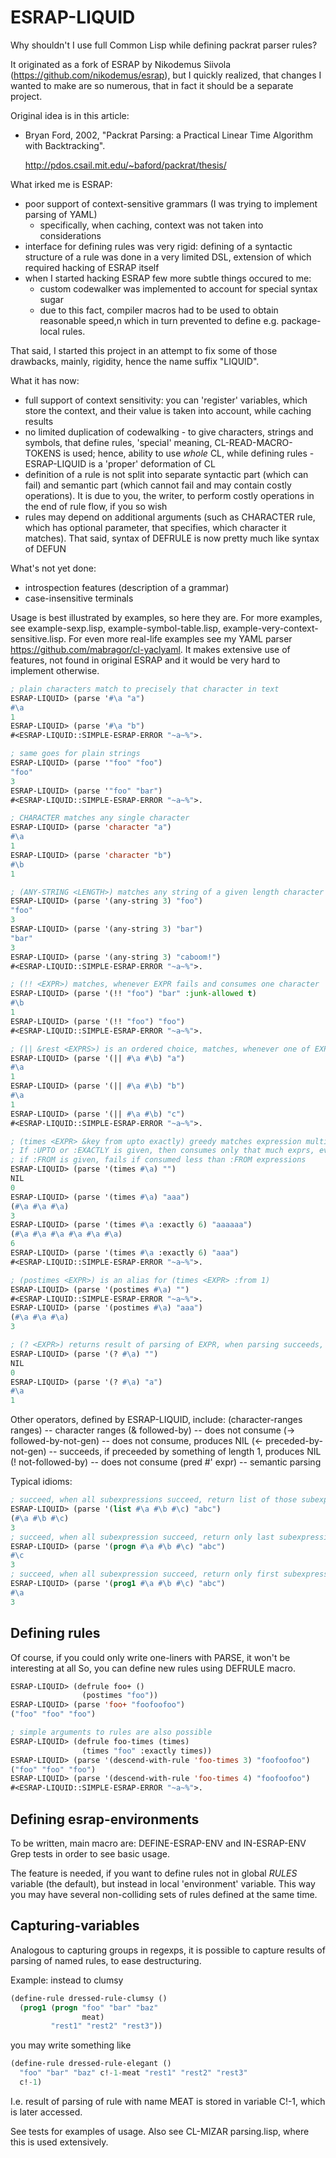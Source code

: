 ESRAP-LIQUID
============

Why shouldn't I use full Common Lisp while defining packrat parser rules?

It originated as a fork of ESRAP by Nikodemus Siivola (https://github.com/nikodemus/esrap),
but I quickly realized, that changes I wanted to make are so numerous, that in fact
it should be a separate project.

Original idea is in this article:

  * Bryan Ford, 2002, "Packrat Parsing: a Practical Linear Time
    Algorithm with Backtracking".

    http://pdos.csail.mit.edu/~baford/packrat/thesis/

What irked me is ESRAP:
  - poor support of context-sensitive grammars (I was trying to implement parsing of YAML)
    - specifically, when caching, context was not taken into considerations
  - interface for defining rules was very rigid: defining of a syntactic structure of a rule
    was done in a very limited DSL, extension of which required hacking of ESRAP itself
  - when I started hacking ESRAP few more subtle things occured to me:
    - custom codewalker was implemented to account for special syntax sugar
    - due to this fact, compiler macros had to be used to obtain reasonable speed,n
      which in turn prevented to define e.g. package-local rules.

That said, I started this project in an attempt to fix some of those drawbacks,
mainly, rigidity, hence the name suffix "LIQUID".

What it has now:
  - full support of context sensitivity: you can 'register' variables, which store the context,
    and their value is taken into account, while caching results
  - no limited duplication of codewalking - to give characters, strings and symbols, that define rules,
    'special' meaning, CL-READ-MACRO-TOKENS is used;
    hence, ability to use *whole* CL, while defining rules - ESRAP-LIQUID is a 'proper' deformation of CL
  - definition of a rule is not split into separate syntactic part (which can fail) and semantic part
    (which cannot fail and may contain costly operations).
    It is due to you, the writer, to perform costly operations in the end of rule flow, if you so wish
  - rules may depend on additional arguments (such as CHARACTER rule, which has optional parameter,
    that specifies, which character it matches).
    That said, syntax of DEFRULE is now pretty much like syntax of DEFUN

What's not yet done:
  - introspection features (description of a grammar)
  - case-insensitive terminals

Usage is best illustrated by examples, so here they are. For more examples,
see example-sexp.lisp, example-symbol-table.lisp, example-very-context-sensitive.lisp.
For even more real-life examples see my YAML parser https://github.com/mabragor/cl-yaclyaml.
It makes extensive use of features, not found in original ESRAP and it would be very hard to
implement otherwise.

```lisp
; plain characters match to precisely that character in text
ESRAP-LIQUID> (parse '#\a "a")
#\a
1
ESRAP-LIQUID> (parse '#\a "b")
#<ESRAP-LIQUID::SIMPLE-ESRAP-ERROR "~a~%">.
```

```lisp
; same goes for plain strings
ESRAP-LIQUID> (parse '"foo" "foo")
"foo"
3
ESRAP-LIQUID> (parse '"foo" "bar")
#<ESRAP-LIQUID::SIMPLE-ESRAP-ERROR "~a~%">.
```

```lisp
; CHARACTER matches any single character
ESRAP-LIQUID> (parse 'character "a")
#\a
1
ESRAP-LIQUID> (parse 'character "b")
#\b
1
```

```lisp
; (ANY-STRING <LENGTH>) matches any string of a given length character
ESRAP-LIQUID> (parse '(any-string 3) "foo")
"foo"
3
ESRAP-LIQUID> (parse '(any-string 3) "bar")
"bar"
3
ESRAP-LIQUID> (parse '(any-string 3) "caboom!")
#<ESRAP-LIQUID::SIMPLE-ESRAP-ERROR "~a~%">.
```

```lisp
; (!! <EXPR>) matches, whenever EXPR fails and consumes one character
ESRAP-LIQUID> (parse '(!! "foo") "bar" :junk-allowed t)
#\b
1
ESRAP-LIQUID> (parse '(!! "foo") "foo")
#<ESRAP-LIQUID::SIMPLE-ESRAP-ERROR "~a~%">.
```

```lisp
; (|| &rest <EXPRS>) is an ordered choice, matches, whenever one of EXPRS succeeds, and outputs it
ESRAP-LIQUID> (parse '(|| #\a #\b) "a")
#\a
1
ESRAP-LIQUID> (parse '(|| #\a #\b) "b")
#\a
1
ESRAP-LIQUID> (parse '(|| #\a #\b) "c")
#<ESRAP-LIQUID::SIMPLE-ESRAP-ERROR "~a~%">.
```

```lisp
; (times <EXPR> &key from upto exactly) greedy matches expression multiple times, returns values as a list.
; If :UPTO or :EXACTLY is given, then consumes only that much exprs, even if there are more
; if :FROM is given, fails if consumed less than :FROM expressions
ESRAP-LIQUID> (parse '(times #\a) "")
NIL
0
ESRAP-LIQUID> (parse '(times #\a) "aaa")
(#\a #\a #\a)
3
ESRAP-LIQUID> (parse '(times #\a :exactly 6) "aaaaaa")
(#\a #\a #\a #\a #\a #\a)
6
ESRAP-LIQUID> (parse '(times #\a :exactly 6) "aaa")
#<ESRAP-LIQUID::SIMPLE-ESRAP-ERROR "~a~%">.
```

```lisp
; (postimes <EXPR>) is an alias for (times <EXPR> :from 1)
ESRAP-LIQUID> (parse '(postimes #\a) "")
#<ESRAP-LIQUID::SIMPLE-ESRAP-ERROR "~a~%">.
ESRAP-LIQUID> (parse '(postimes #\a) "aaa")
(#\a #\a #\a)
3
```

```lisp
; (? <EXPR>) returns result of parsing of EXPR, when parsing succeeds, and NIL otherwise, does not fail
ESRAP-LIQUID> (parse '(? #\a) "")
NIL
0
ESRAP-LIQUID> (parse '(? #\a) "a")
#\a
1
```

Other operators, defined by ESRAP-LIQUID, include:
 (character-ranges ranges) -- character ranges
 (& followed-by)           -- does not consume
 (-> followed-by-not-gen)  -- does not consume, produces NIL
 (<- preceded-by-not-gen)  -- succeeds, if preceeded by something of length 1, produces NIL
 (! not-followed-by)       -- does not consume
 (pred #'<predicate> expr) -- semantic parsing


Typical idioms:

```lisp
; succeed, when all subexpressions succeed, return list of those subexpressions
ESRAP-LIQUID> (parse '(list #\a #\b #\c) "abc")
(#\a #\b #\c)
3
; succeed, when all subexpression succeed, return only last subexpression
ESRAP-LIQUID> (parse '(progn #\a #\b #\c) "abc")
#\c
3
; succeed, when all subexpression succeed, return only first subexpression
ESRAP-LIQUID> (parse '(prog1 #\a #\b #\c) "abc")
#\a
3
```

Defining rules
--------------

Of course, if you could only write one-liners with PARSE, it won't be interesting at all
So, you can define new rules using DEFRULE macro.

```lisp
ESRAP-LIQUID> (defrule foo+ ()
                (postimes "foo"))
ESRAP-LIQUID> (parse 'foo+ "foofoofoo")
("foo" "foo" "foo")
```

```lisp
; simple arguments to rules are also possible
ESRAP-LIQUID> (defrule foo-times (times)
                (times "foo" :exactly times))
ESRAP-LIQUID> (parse '(descend-with-rule 'foo-times 3) "foofoofoo")
("foo" "foo" "foo")
ESRAP-LIQUID> (parse '(descend-with-rule 'foo-times 4) "foofoofoo")
#<ESRAP-LIQUID::SIMPLE-ESRAP-ERROR "~a~%">.
```

Defining esrap-environments
---------------------------

To be written, main macro are: DEFINE-ESRAP-ENV and IN-ESRAP-ENV
Grep tests in order to see basic usage.

The feature is needed, if you want to define rules not in global *RULES* variable (the default),
but instead in local 'environment' variable. This way you may have several non-colliding sets
of rules defined at the same time.


Capturing-variables
-------------------

Analogous to capturing groups in regexps, it is possible to capture
results of parsing of named rules, to ease destructuring.

Example: instead to clumsy

```lisp
(define-rule dressed-rule-clumsy ()
  (prog1 (progn "foo" "bar" "baz"
                meat)
         "rest1" "rest2" "rest3"))
```

you may write something like

```lisp
(define-rule dressed-rule-elegant ()
  "foo" "bar" "baz" c!-1-meat "rest1" "rest2" "rest3"
  c!-1)
```

I.e. result of parsing of rule with name MEAT is stored in variable C!-1,
which is later accessed.

See tests for examples of usage.
Also see CL-MIZAR parsing.lisp, where this is used extensively.

